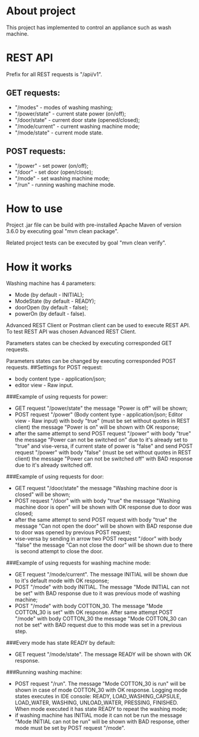# About project
This project has implemented to control an appliance such as wash machine.
 
# REST API
Prefix for all REST requests is "/api/v1".
## GET requests:
- "/modes" - modes of washing mashing;
- "/power/state" - current state power (on/off);
- "/door/state" - current door state (opened/closed);
- "/mode/current" - current washing machine mode;
- "/mode/state" - current mode state.

## POST requests:
- "/power" - set power (on/off);
- "/door" - set door (open/close);
- "/mode" - set washing machine mode;
- "/run" - running washing machine mode.

# How to use
Project .jar file can be build with pre-installed 
Apache Maven of version 3.6.0 by executing goal "mvn clean package".

Related project tests can be executed by goal "mvn clean verify".

# How it works
Washing machine has 4 parameters:
- Mode (by default - INITIAL);
- ModeState (by default - READY);
- doorOpen (by default - false);
- powerOn (by default - false).

Advanced REST Client or Postman client can be used to execute REST API.
To test REST API was chosen Advanced REST Client.

Parameters states can be checked by executing corresponded GET requests.

Parameters states can be changed by executing corresponded POST requests.
##Settings for POST request:
- body content type - application/json;
- editor view - Raw input.

###Example of using requests for power:
- GET request "/power/state" the message "Power is off" will be shown;
- POST request "/power" (Body content type - application/json; Editor view - Raw input) with body "true" (must be set 
without quotes in REST client) the message "Power is on" will be shown with OK response;
- after the same attempt to send POST request "/power" with body "true" the message "Power can not be switched on" 
due to it's already set to "true" and vise-versa,
if current state of power is "false" and send POST request "/power" with body "false" (must be set without quotes in 
REST client) the message "Power can not be switched off" with BAD response due to it's already switched off.

###Example of using requests for door:
- GET request "/door/state" the message "Washing machine door is closed" will be shown;
- POST request "/door" with with body "true" the message "Washing machine door is open" will be shown with OK response 
due to door was closed;
- after the same attempt to send POST request with body "true" the message "Can not open the door" will be shown with 
BAD response due to door was opened by previous POST request;
- vise-versa by sending in arrow two POST request "/door" with body "false" the message "Can not close the door" will 
be shown due to there is second attempt to close the door.

###Example of using requests for washing machine mode:
- GET request "/mode/current". The message INITIAL will be shown due to it's default mode with OK response;
- POST "/mode" with body INITIAL. The message "Mode INITIAL can not be set" with BAD response due to it was previous 
mode of washing machine;
- POST "/mode" with body COTTON_30. The message "Mode COTTON_30 is set" with OK response. After same attempt POST 
"/mode" with body COTTON_30 the message "Mode COTTON_30 can not be set" with BAD request due to this mode was set 
in a previous step.

###Every mode has state READY by default:
- GET request "/mode/state". The message READY will be shown with OK response.

###Running washing machine:
- POST request "/run". The message "Mode COTTON_30 is run" will be shown in case of mode COTTON_30 with OK response.
Logging mode states executes in IDE console: READY, LOAD_WASHING_CAPSULE, LOAD_WATER, WASHING, 
UNLOAD_WATER, PRESSING, FINISHED. When mode executed it has state READY to repeat the washing mode;
- if washing machine has INITIAL mode it can not be run the message "Mode INITIAL can not be run" will be shown with 
BAD response, other mode must be set by POST request "/mode".
